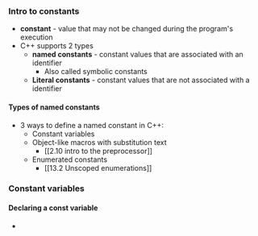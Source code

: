 ### Intro to constants
- **constant** - value that may not be changed during the program's execution
- C++ supports 2 types
	- **named constants** - constant values that are associated with an identifier
		- Also called symbolic constants
	- **Literal constants** - constant values that are not associated with a identifier
#### Types of named constants
- 3 ways to define a named constant in C++:
	- Constant variables
	- Object-like macros with substitution text
		- [[2.10 intro to the preprocessor]]
	- Enumerated constants
		- [[13.2 Unscoped enumerations]]
### Constant variables
#### Declaring a const variable
- 